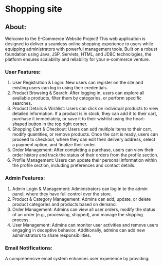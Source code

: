 # Shopping site
## About:
Welcome to the E-Commerce Website Project!
This web application is designed to deliver a seamless online shopping experience to users while equipping administrators with powerful management tools. Built on a robust foundation using Java, JSP, Servlets, HTML, and JDBC technologies, the platform ensures scalability and reliability for your e-commerce venture.
### User Features:
1. User Registration & Login:
New users can register on the site and existing users can log in using their credentials.
2. Product Browsing & Search:
After logging in, users can explore all available products, filter them by categories, or perform specific searches.
3. Product Details & Wishlist:
Users can click on individual products to view detailed information. If a product is in stock, they can add it to their cart, purchase it immediately, or save it to their wishlist using the heart-shaped button in the top right corner.
4. Shopping Cart & Checkout:
Users can add multiple items to their cart, modify quantities, or remove products. Once the cart is ready, users can proceed to checkout, where they can edit their delivery address, select a payment option, and finalize their order.
5. Order Management:
After completing a purchase, users can view their order history and track the status of their orders from the profile section.
6. Profile Management:
Users can update their personal information within the profile section, including preferences and contact details.

### Admin Features:
1. Admin Login & Management:
Administrators can log in to the admin panel, where they have full control over the store.
2. Product & Category Management:
Admins can add, update, or delete product categories and products based on demand.
3. Order Management:
Admins can view all user orders, modify the status of an order (e.g., processing, shipped), and manage the shipping process.
4. User Management:
Admins can monitor user activities and remove users engaging in deceptive behavior. Additionally, admins can add new administrators to share responsibilities.

### Email Notifications:
A comprehensive email system enhances user experience by providing: